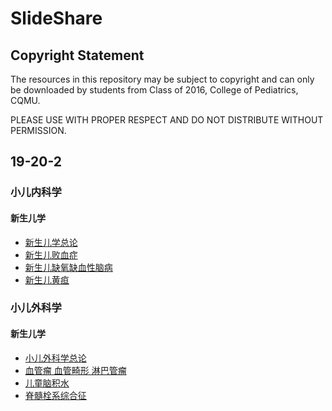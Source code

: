# SlideShare

## Copyright Statement
The resources in this repository may be subject to copyright and can only be downloaded by students from Class of 2016, College of Pediatrics, CQMU.

PLEASE USE WITH PROPER RESPECT AND DO NOT DISTRIBUTE WITHOUT PERMISSION.

## 19-20-2

### 小儿内科学
#### 新生儿学
- [新生儿学总论](5f5c4f81e4b3e418541a8e39ce6deb10e2566923\19-20-2%20小儿内科学\1-新生儿学总论.pdf)
- [新生儿败血症](5f5c4f81e4b3e418541a8e39ce6deb10e2566923\19-20-2%20小儿内科学\1-新生儿败血症.pdf)
- [新生儿缺氧缺血性脑病](5f5c4f81e4b3e418541a8e39ce6deb10e2566923\19-20-2%20小儿内科学\1-新生儿缺氧缺血性脑病.pdf)
- [新生儿黄疸](5f5c4f81e4b3e418541a8e39ce6deb10e2566923\19-20-2%20小儿内科学\1-新生儿缺氧缺血性脑病.pdf)

### 小儿外科学
#### 新生儿学
- [小儿外科学总论](5f5c4f81e4b3e418541a8e39ce6deb10e2566923\19-20-2%20小儿外科学\1-小儿外科学总论.pdf)
- [血管瘤 血管畸形 淋巴管瘤](5f5c4f81e4b3e418541a8e39ce6deb10e2566923\19-20-2%20小儿外科学\2-血管瘤%20血管畸形%20淋巴管瘤%282020%29.pdf)
- [儿童脑积水](5f5c4f81e4b3e418541a8e39ce6deb10e2566923\19-20-2%20小儿外科学\3-儿童脑积水%282020%29.pdf)
- [脊髓栓系综合征](5f5c4f81e4b3e418541a8e39ce6deb10e2566923\19-20-2%20小儿外科学\3-脊髓栓系综合征%282020%29.pdf)
